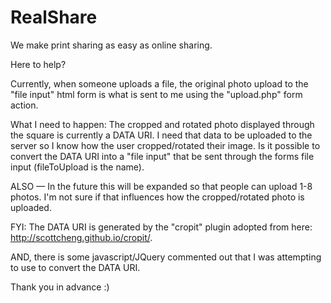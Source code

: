 # RealShare
We make print sharing as easy as online sharing.

Here to help?

Currently, when someone uploads a file, the original photo upload to the "file input" html form is what is sent to me using the "upload.php" form action.

What I need to happen: The cropped and rotated photo displayed through the square is currently a DATA URI. I need that data to be uploaded to the server so I know how the user cropped/rotated their image. Is it possible to convert the DATA URI into a "file input" that be sent through the forms file input (fileToUpload is the name). 

ALSO — In the future this will be expanded so that people can upload 1-8 photos. I'm not sure if that influences how the cropped/rotated photo is uploaded.

FYI: The DATA URI is generated by the "cropit" plugin adopted from here: http://scottcheng.github.io/cropit/. 

AND, there is some javascript/JQuery commented out that I was attempting to use to convert the DATA URI.

Thank you in advance :)
